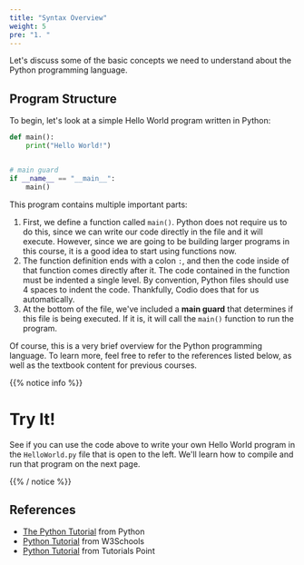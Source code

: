 ```yaml
---
title: "Syntax Overview"
weight: 5
pre: "1. "
---
```

Let's discuss some of the basic concepts we need to understand about the Python programming language.

## Program Structure

To begin, let's look at a simple Hello World program written in Python:

```python
def main():
    print("Hello World!")


# main guard
if __name__ == "__main__":
    main()

```

This program contains multiple important parts:

1. First, we define a function called `main()`. Python does not require us to do this, since we can write our code directly in the file and it will execute. However, since we are going to be building larger programs in this course, it is a good idea to start using functions now. 
1. The function definition ends with a colon `:`, and then the code inside of that function comes directly after it. The code contained in the function must be indented a single level. By convention, Python files should use 4 spaces to indent the code. Thankfully, Codio does that for us automatically.
1. At the bottom of the file, we've included a **main guard** that determines if this file is being executed. If it is, it will call the `main()` function to run the program. 

Of course, this is a very brief overview for the Python programming language. To learn more, feel free to refer to the references listed below, as well as the textbook content for previous courses. 

{{% notice info %}}

# Try It!

See if you can use the code above to write your own Hello World program in the `HelloWorld.py` file that is open to the left. We'll learn how to compile and run that program on the next page. 

{{% / notice %}}

## References

* [The Python Tutorial](https://docs.python.org/3/tutorial/) from Python
* [Python Tutorial](https://www.w3schools.com/python/) from W3Schools
* [Python Tutorial](https://www.tutorialspoint.com/python/index.htm) from Tutorials Point

